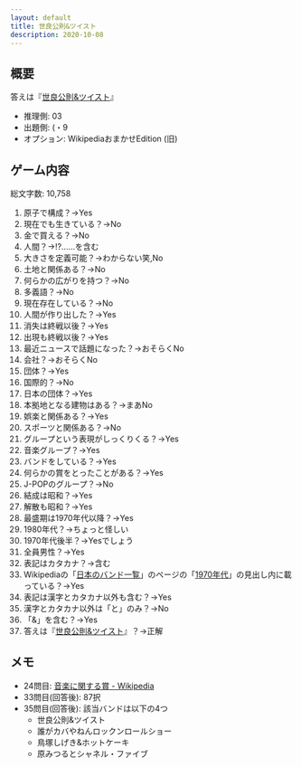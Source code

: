 ```yaml
---
layout: default
title: 世良公則&ツイスト
description: 2020-10-08
---
```


## 概要

答えは『[世良公則&ツイスト](https://ja.wikipedia.org/wiki/%E4%B8%96%E8%89%AF%E5%85%AC%E5%89%87%26%E3%83%84%E3%82%A4%E3%82%B9%E3%83%88)』

- 推理側: 03
- 出題側: (・9
- オプション: WikipediaおまかせEdition (旧)

## ゲーム内容

総文字数: 10,758

1. 原子で構成？→Yes
2. 現在でも生きている？→No
3. 金で買える？→No
4. 人間？→!?……を含む
5. 大きさを定義可能？→わからない笑,No
6. 土地と関係ある？→No
7. 何らかの広がりを持つ？→No
8. 多義語？→No
9. 現在存在している？→No
10. 人間が作り出した？→Yes
11. 消失は終戦以後？→Yes
12. 出現も終戦以後？→Yes
13. 最近ニュースで話題になった？→おそらくNo
14. 会社？→おそらくNo
15. 団体？→Yes
16. 国際的？→No
17. 日本の団体？→Yes
18. 本拠地となる建物はある？→まあNo
19. 娯楽と関係ある？→Yes
20. スポーツと関係ある？→No
21. グループという表現がしっくりくる？→Yes
22. 音楽グループ？→Yes
23. バンドをしている？→Yes
24. 何らかの賞をとったことがある？→Yes
25. J-POPのグループ？→No
26. 結成は昭和？→Yes
27. 解散も昭和？→Yes
28. 最盛期は1970年代以降？→Yes
29. 1980年代？→ちょっと怪しい
30. 1970年代後半？→Yesでしょう
31. 全員男性？→Yes
32. 表記はカタカナ？→含む
33. Wikipediaの「[日本のバンド一覧](https://ja.wikipedia.org/wiki/%E6%97%A5%E6%9C%AC%E3%81%AE%E3%83%90%E3%83%B3%E3%83%89%E4%B8%80%E8%A6%A7)」のページの「[1970年代](https://ja.wikipedia.org/wiki/%E6%97%A5%E6%9C%AC%E3%81%AE%E3%83%90%E3%83%B3%E3%83%89%E4%B8%80%E8%A6%A7#1970%E5%B9%B4%E4%BB%A3)」の見出し内に載っている？→Yes
34. 表記は漢字とカタカナ以外も含む？→Yes
35. 漢字とカタカナ以外は「と」のみ？→No
36. 「&」を含む？→Yes
37. 答えは『[世良公則&ツイスト](https://ja.wikipedia.org/wiki/%E4%B8%96%E8%89%AF%E5%85%AC%E5%89%87%26%E3%83%84%E3%82%A4%E3%82%B9%E3%83%88)』？→正解

## メモ

- 24問目: [音楽に関する賞 - Wikipedia](https://ja.wikipedia.org/wiki/%E9%9F%B3%E6%A5%BD%E3%81%AB%E9%96%A2%E3%81%99%E3%82%8B%E8%B3%9E)
- 33問目(回答後): 87択
- 35問目(回答後): 該当バンドは以下の4つ
  - 世良公則&ツイスト
  - 誰がカバやねんロックンロールショー
  - 鳥塚しげき&ホットケーキ
  - 原みつるとシャネル・ファイブ
